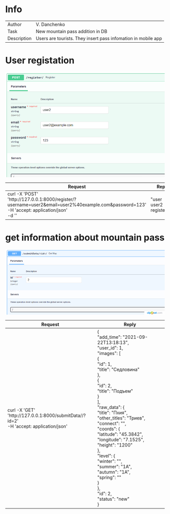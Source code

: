 # Info

| | |
|:---|:---|
| Author | V. Danchenko |
| Task   | New mountain pass addition in DB |
| Description | Users are tourists. They insert pass infomation in mobile app | 

# User registation

![](images/register.png?raw=true)


<table>
    <thead>
        <tr>
            <th>Request</th>
            <th>Reply</th>
        </tr>
    </thead>
    <tbody>
        <tr>
            <td rowspan=4>
             curl -X 'POST'<br> 
              'http://127.0.0.1:8000/register/?username=user2&email=user2%40example.com&password=123'<br> 
              -H 'accept: application/json'<br> 
              -d '' 
            </td>
            <td>"user user2 registered!"</td>
        </tr>
    </tbody>
</table>

# get information about mountain pass

![](images/get_map.png?raw=true)


<table>
    <thead>
        <tr>
            <th>Request</th>
            <th>Reply</th>
        </tr>
    </thead>
    <tbody>
        <tr>
            <td rowspan=32>
             curl -X 'GET'<br> 
              'http://127.0.0.1:8000/submitData/<id>/?id=2'<br> 
              -H 'accept: application/json' 
            </td>
            <td rowspan 32>
  { <br>
  "add_time": "2021-09-22T13:18:13", <br>
  "user_id": 1,  <br>
  "images": [ <br>
    { <br>
      "id": 1, <br>
      "title": "Седловина" <br>
    }, <br>
    { <br>
      "id": 2, <br>
      "title": "Подъем" <br>
    } <br>
  ], <br>
  "raw_data": { <br>
    "title": "Пхия", <br>
    "other_titles": "Триев", <br>
    "connect": "", <br>
    "coords": { <br>
      "latitude": "45.3842", <br>
      "longitude": "7.1525", <br>
      "height": "1200" <br>
    }, <br>
    "level": { <br>
      "winter": "", <br>
      "summer": "1А", <br>
      "autumn": "1А", <br>
      "spring": "" <br>
    } <br>
  }, <br>
  "id": 2, <br>
  "status": "new" <br>
}                 <br>
            </td>
        </tr>
    </tbody>
</table>
